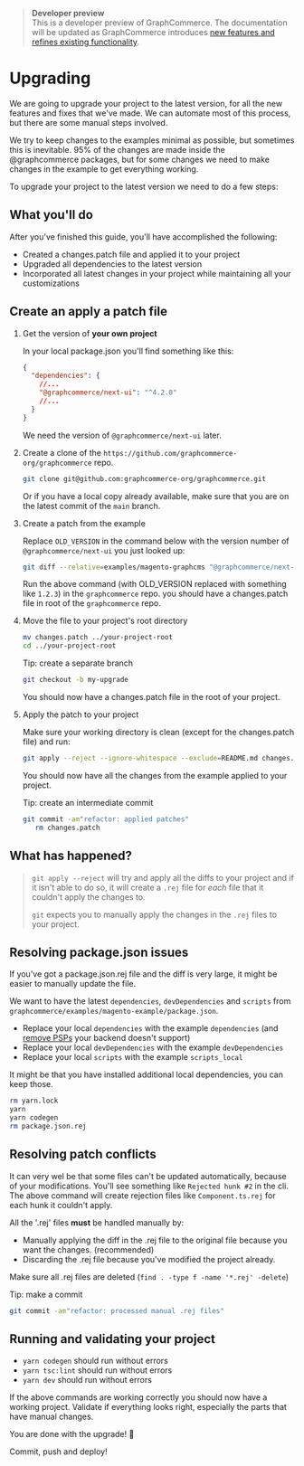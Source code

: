 > **Developer preview**  
> This is a developer preview of GraphCommerce. The documentation will be
> updated as GraphCommerce introduces
> [new features and refines existing functionality](https://github.com/graphcommerce-org/graphcommerce/releases).

# Upgrading

We are going to upgrade your project to the latest version, for all the new
features and fixes that we've made. We can automate most of this process, but
there are some manual steps involved.

We try to keep changes to the examples minimal as possible, but sometimes this
is inevitable. 95% of the changes are made inside the @graphcommerce packages,
but for some changes we need to make changes in the example to get everything
working.

To upgrade your project to the latest version we need to do a few steps:

## What you'll do

After you've finished this guide, you'll have accomplished the following:

- Created a changes.patch file and applied it to your project
- Upgraded all dependencies to the latest version
- Incorporated all latest changes in your project while maintaining all your
  customizations

## Create an apply a patch file

1. Get the version of **your own project**

   In your local package.json you'll find something like this:

   ```json
   {
     "dependencies": {
       //...
       "@graphcommerce/next-ui": "^4.2.0"
       //...
     }
   }
   ```

   We need the version of `@graphcommerce/next-ui` later.

2. Create a clone of the `https://github.com/graphcommerce-org/graphcommerce`
   repo.

   ```bash
   git clone git@github.com:graphcommerce-org/graphcommerce.git
   ```

   Or if you have a local copy already available, make sure that you are on the
   latest commit of the `main` branch.

3. Create a patch from the example

   Replace `OLD_VERSION` in the command below with the version number of
   `@graphcommerce/next-ui` you just looked up:

   ```bash
   git diff --relative=examples/magento-graphcms "@graphcommerce/next-ui@OLD_VERSION" examples/magento-graphcms ':!examples/magento-graphcms/CHANGELOG.md' > changes.patch
   ```

   Run the above command (with OLD_VERSION replaced with something like `1.2.3`)
   in the `graphcommerce` repo. you should have a changes.patch file in root of
   the `graphcommerce` repo.

4. Move the file to your project's root directory

   ```bash
   mv changes.patch ../your-project-root
   cd ../your-project-root
   ```

   Tip: create a separate branch

   ```bash
   git checkout -b my-upgrade
   ```

   You should now have a changes.patch file in the root of your project.

5. Apply the patch to your project

   Make sure your working directory is clean (except for the changes.patch file)
   and run:

   ```bash
   git apply --reject --ignore-whitespace --exclude=README.md changes.patch
   ```

   You should now have all the changes from the example applied to your project.

   Tip: create an intermediate commit

   ```bash
   git commit -am"refactor: applied patches"
      rm changes.patch
   ```

## What has happened?

> `git apply --reject` will try and apply all the diffs to your project and if
> it isn't able to do so, it will create a `.rej` file for _each_ file that it
> couldn't apply the changes to.
>
> `git` expects you to manually apply the changes in the `.rej` files to your
> project.

## Resolving package.json issues

If you've got a package.json.rej file and the diff is very large, it might be
easier to manually update the file.

We want to have the latest `dependencies`, `devDependencies` and `scripts` from
`graphcommerce/examples/magento-example/package.json`.

- Replace your local `dependencies` with the example `dependencies` (and
  [remove PSPs](./getting-started/create.md#remove-unused-psps) your backend
  doesn't support)
- Replace your local `devDependencies` with the example `devDependencies`
- Replace your local `scripts` with the example `scripts_local`

It might be that you have installed additional local dependencies, you can keep
those.

```bash
rm yarn.lock
yarn
yarn codegen
rm package.json.rej
```

## Resolving patch conflicts

It can very wel be that some files can't be updated automatically, because of
your modifications. You'll see something like `Rejected hunk #2` in the cli. The
above command will create rejection files like `Component.ts.rej` for each hunk
it couldn't apply.

All the '.rej' files **must** be handled manually by:

- Manually applying the diff in the .rej file to the original file because you
  want the changes. (recommended)
- Discarding the .rej file because you've modified the project already.

Make sure all .rej files are deleted (`find . -type f -name '*.rej' -delete`)

Tip: make a commit

```bash
git commit -am"refactor: processed manual .rej files"
```

## Running and validating your project

- `yarn codegen` should run without errors
- `yarn tsc:lint` should run without errors
- `yarn dev` should run without errors

If the above commands are working correctly you should now have a working
project. Validate if everything looks right, especially the parts that have
manual changes.

You are done with the upgrade! 🎉

Commit, push and deploy!
